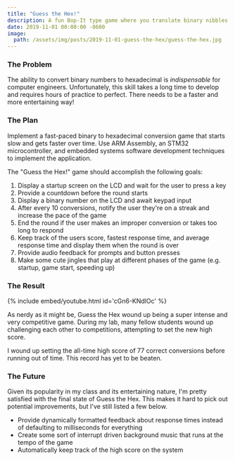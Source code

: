 ```yaml
---
title: "Guess the Hex!"
description: A fun Bop-It type game where you translate binary nibbles to hex!
date: 2019-11-01 00:00:00 -0600
image:
  path: /assets/img/posts/2019-11-01-guess-the-hex/guess-the-hex.jpg
---
```


### The Problem

The ability to convert binary numbers to hexadecimal is *indispensable* for computer engineers. Unfortunately, this skill takes a long time to develop and requires hours of practice to perfect. There needs to be a faster and more entertaining way!

### The Plan

Implement a fast-paced binary to hexadecimal conversion game that starts slow and gets faster over time. Use ARM Assembly, an STM32 microcontroller, and embedded systems software development techniques to implement the application.

The "Guess the Hex!" game should accomplish the following goals:

1. Display a startup screen on the LCD and wait for the user to press a key
2. Provide a countdown before the round starts
3. Display a binary number on the LCD and await keypad input
4. After every 10 conversions, notify the user they're on a streak and increase the pace of the game
5. End the round if the user makes an improper conversion or takes too long to respond
6. Keep track of the users score, fastest response time, and average response time and display them when the round is over
7. Provide audio feedback for prompts and button presses
8. Make some cute jingles that play at different phases of the game (e.g. startup, game start, speeding up)

### The Result

{% include embed/youtube.html id='cGn6-KNdlOc' %}

As nerdy as it might be, Guess the Hex wound up being a super intense and very competitive game. During my lab, many fellow students wound up challenging each other to competitions, attempting to set the new high score.

I wound up setting the all-time high score of 77 correct conversions before running out of time. This record has yet to be beaten.

### The Future

Given its popularity in my class and its entertaining nature, I'm pretty satisfied with the final state of Guess the Hex. This makes it hard to pick out potential improvements, but I've still listed a few below.

- Provide dynamically formatted feedback about response times instead of defaulting to milliseconds for everything
- Create some sort of interrupt driven background music that runs at the tempo of the game
- Automatically keep track of the high score on the system